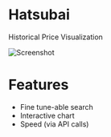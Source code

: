 # Hatsubai
Historical Price Visualization

![Screenshot](https://raw.githubusercontent.com/kokseen1/Hatsubai/main/sample.png)

# Features
- Fine tune-able search
- Interactive chart
- Speed (via API calls)
